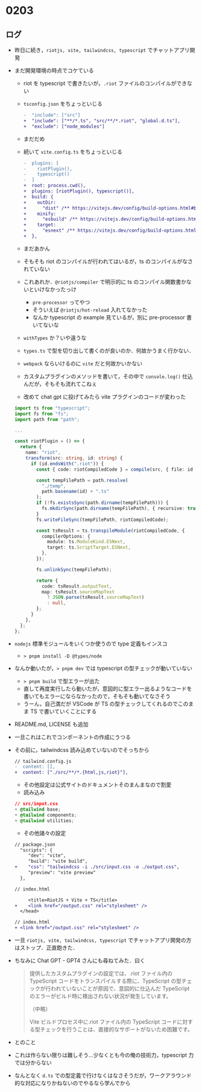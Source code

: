 # 0203

## ログ

- 昨日に続き，`riotjs, vite, tailwindcss, typescript` でチャットアプリ開発
- まだ開発環境の時点でコケている

  - riot を typescript で書きたいが，`.riot` ファイルのコンパイルができない
  - `tsconfig.json` をちょっといじる

    ```diff
    -  "include": ["src"]
    +  "include": ["**/*.ts", "src/**/*.riot", "global.d.ts"],
    +  "exclude": ["node_modules"]
    ```

  - まだだめ
  - 続いて `vite.config.ts` をちょっといじる

    ```diff
    -  plugins: [
    -    riotPlugin(),
    -    typescript()
    -  ]
    +  root: process.cwd(),
    +  plugins: [riotPlugin(), typescript()],
    +  build: {
    +    outDir:
    +      "dist" /** https://vitejs.dev/config/build-options.html#build-outdir */,
    +    minify:
    +      "esbuild" /** https://vitejs.dev/config/build-options.html#build-minify */,
    +    target:
    +      "esnext" /** https://vitejs.dev/config/build-options.html#build-target */,
    +  },
    ```

  - まだあかん
  - そもそも riot のコンパイルが行われてはいるが，ts のコンパイルがなされていない
  - これあれか．`@riotjs/compiler` で明示的に ts のコンパイル関数書かないといけなかったっけ
    - `pre-processor` ってやつ
    - そういえば `@riotjs/hot-reload` 入れてなかった
    - なんか typescript の example 見ているが，別に pre-processor 書いてないな
  - `withTypes` か？いや違うな
  - `types.ts` で型を切り出して書くのが良いのか．何故かうまく行かない．
  - `webpack` ならいけるのに `vite` だと何故かいかない
  - カスタムプラグインのメソッドを書いて，その中で `console.log()` 仕込んだが，そもそも流れてこねぇ
  - 改めて chat gpt に投げてみたら vite プラグインのコードが変わった

  ```ts
  import ts from "typescript";
  import fs from "fs";
  import path from "path";

  ...

  const riotPlugin = () => {
    return {
      name: "riot",
      transform(src: string, id: string) {
        if (id.endsWith(".riot")) {
          const { code: riotCompiledCode } = compile(src, { file: id });

          const tempFilePath = path.resolve(
            "./temp",
            path.basename(id) + ".ts"
          );
          if (!fs.existsSync(path.dirname(tempFilePath))) {
            fs.mkdirSync(path.dirname(tempFilePath), { recursive: true });
          }
          fs.writeFileSync(tempFilePath, riotCompiledCode);

          const tsResult = ts.transpileModule(riotCompiledCode, {
            compilerOptions: {
              module: ts.ModuleKind.ESNext,
              target: ts.ScriptTarget.ESNext,
            },
          });

          fs.unlinkSync(tempFilePath);

          return {
            code: tsResult.outputText,
            map: tsResult.sourceMapText
              ? JSON.parse(tsResult.sourceMapText)
              : null,
          };
        }
      },
    };
  };
  ```

- `nodejs` 標準モジュールをいくつか使うので type 定義もインスコ
  - `> pnpm install -D @types/node`
- なんか動いたが，`> pnpm dev` では typescript の型チェックが動いていない
  - `> pnpm build` で型エラーが出た
  - 直して再度実行したら動いたが，意図的に型エラー出るようなコードを書いてもエラーにならなかったので，そもそも動いてなさそう
  - うーん，自己満だが VSCode が TS の型チェックしてくれるのでこのまま TS で書いていくことにする
- README.md, LICENSE も追加
- 一旦これはこれでコンポーネントの作成にうつる
- その前に，tailwindcss 読み込めていないのでそっちから

  ```diff
  // tailwind.config.js
  -  content: [],
  +  content: ["./src/**/*.{html,js,riot}"],
  ```

  - その他設定は公式サイトのドキュメントそのまんまなので割愛
  - 読み込み

  ```css
  // src/input.css
  + @tailwind base;
  + @tailwind components;
  + @tailwind utilities;
  ```

  - その他諸々の設定

  ```diff
  // package.json
    "scripts": {
       "dev": "vite",
       "build": "vite build",
  +    "css": "tailwindcss -i ./src/input.css -o ./output.css",
       "preview": "vite preview"
    },

  // index.html

       <title>RiotJS + Vite + TS</title>
  +    <link href="/output.css" rel="stylesheet" />
    </head>
  ```

  ```diff
  // index.html
  + <link href="/output.css" rel="stylesheet" />
  ```

- 一旦 `riotjs, vite, tailwindcss, typescript` でチャットアプリ開発の方はストップ．正直飽きた．
- ちなみに Chat GPT - GPT4 さんにも尋ねてみた．曰く

  > 提供したカスタムプラグインの設定では、.riot ファイル内の TypeScript コードをトランスパイルする際に、TypeScript の型チェックが行われていないことが原因で、意図的に仕込んだ TypeScript のエラーがビルド時に検出されない状況が発生しています。
  >
  > （中略）
  >
  > Vite ビルドプロセス中に.riot ファイル内の TypeScript コードに対する型チェックを行うことは、直接的なサポートがないため困難です。

- とのこと
- これは作らない限りは難しそう…少なくとも今の俺の技術力，typescript 力では分からない
- なんとなく `d.ts` での型定義で行けなくはなさそうだが，ワークアラウンド的な対応になりかねないのでやるなら学んでから
